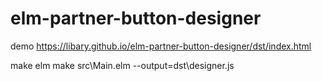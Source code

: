 # elm-partner-button-designer

demo 
https://libary.github.io/elm-partner-button-designer/dst/index.html

make
elm make src\Main.elm --output=dst\designer.js
